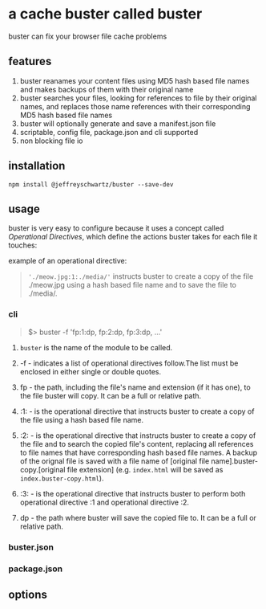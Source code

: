 # a cache buster called buster
buster can fix your browser file cache problems

## features
1. buster reanames your content files using MD5 hash based file names and makes backups of them with their original name
1. buster searches your files, looking for references to file by their original names, and replaces those name references with their corresponding MD5 hash based file names
1. buster will optionally generate and save a manifest.json file
1. scriptable, config file, package.json and cli supported
1. non blocking file io

## installation
`npm install @jeffreyschwartz/buster --save-dev`

## usage
buster is very easy to configure because it uses a concept called *Operational Directives*, which define the actions buster takes for each file it touches:

example of an operational directive:
>`'./meow.jpg:1:./media/'` instructs buster to create a copy of the file ./meow.jpg using a hash based file name and to save the file to ./media/.

### cli

>$> buster -f 'fp:1:dp, fp:2:dp, fp:3:dp, ...'

1. `buster` is the name of the module to be called.

1. -f - indicates a list of operational directives follow.The list must be enclosed in either single or double quotes. 

1. fp - the path, including the file's name and extension (if it has one), to the file buster will copy. It can be a full or relative path.

1. :1: - is the operational directive that instructs buster to create a copy of the file using a hash based file name.

1. :2: - is the  operational directive that instructs buster to create a copy of the file and to search the copied file's content, replacing all references to file names that have corresponding hash based file names. A backup of the orignal file is saved with a file name of [original file name].buster-copy.[original file extension] (e.g. `index.html` will be saved as `index.buster-copy.html`).

1. :3: - is the operational directive that instructs buster to perform both operational directive :1 and operational directive :2.   

1. dp - the path where buster will save the copied file to. It can be a full or relative path.

### buster.json

### package.json

## options